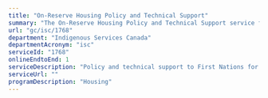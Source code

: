 ```yaml
---
title: "On-Reserve Housing Policy and Technical Support"
summary: "The On-Reserve Housing Policy and Technical Support service from Indigenous Services Canada is available end-to-end online, according to the GC Service Inventory."
url: "gc/isc/1768"
department: "Indigenous Services Canada"
departmentAcronym: "isc"
serviceId: "1768"
onlineEndtoEnd: 1
serviceDescription: "Policy and technical support to First Nations for the planning, procurement, design, acquisition, construction, operation, maintenance, monitoring and decommissioning of housing infrastructure"
serviceUrl: ""
programDescription: "Housing"
---
```

